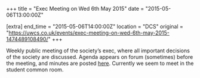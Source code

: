 +++
title = "Exec Meeting on Wed 6th May 2015"
date = "2015-05-06T13:00:00Z"

[extra]
end_time = "2015-05-06T14:00:00Z"
location = "DCS"
original = "https://uwcs.co.uk/events/exec-meeting-on-wed-6th-may-2015-1474489108490/"
+++

Weekly public meeting of the society’s exec, where all important decisions of the society are discussed. Agenda appears on forum (sometimes) before the meeting, and minutes are posted [here](https://uwcs.co.uk/minutes/). Currently we seem to meet in the student common room.

